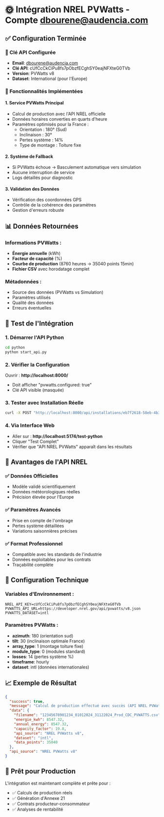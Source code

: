 # 🌞 Intégration NREL PVWatts - Compte dbourene@audencia.com

## ✅ Configuration Terminée

### 🔑 Clé API Configurée
- **Email**: dbourene@audencia.com
- **Clé API**: cUfCcCkCiPu8fs7pObzfECghSY0eajNFXteG0TVb
- **Version**: PVWatts v8
- **Dataset**: International (pour l'Europe)

### 🚀 Fonctionnalités Implémentées

#### 1. **Service PVWatts Principal**
- Calcul de production avec l'API NREL officielle
- Données horaires converties en quarts d'heure
- Paramètres optimisés pour la France :
  - Orientation : 180° (Sud)
  - Inclinaison : 30°
  - Pertes système : 14%
  - Type de montage : Toiture fixe

#### 2. **Système de Fallback**
- Si PVWatts échoue → Basculement automatique vers simulation
- Aucune interruption de service
- Logs détaillés pour diagnostic

#### 3. **Validation des Données**
- Vérification des coordonnées GPS
- Contrôle de la cohérence des paramètres
- Gestion d'erreurs robuste

## 📊 Données Retournées

### Informations PVWatts :
- **Énergie annuelle** (kWh)
- **Facteur de capacité** (%)
- **Courbe de production** (8760 heures → 35040 points 15min)
- **Fichier CSV** avec horodatage complet

### Métadonnées :
- Source des données (PVWatts vs Simulation)
- Paramètres utilisés
- Qualité des données
- Erreurs éventuelles

## 🧪 Test de l'Intégration

### 1. Démarrer l'API Python
```bash
cd python
python start_api.py
```

### 2. Vérifier la Configuration
Ouvrir : **http://localhost:8000/**
- Doit afficher "pvwatts.configured: true"
- Clé API visible (masquée)

### 3. Tester avec Installation Réelle
```bash
curl -X POST "http://localhost:8000/api/installations/eb7f2618-58eb-4b3b-9db3-449ad8205596/calculate-production"
```

### 4. Via Interface Web
- Aller sur : **http://localhost:5174/test-python**
- Cliquer "Test Complet"
- Vérifier que "API NREL PVWatts" apparaît dans les résultats

## 🎯 Avantages de l'API NREL

### ✅ Données Officielles
- Modèle validé scientifiquement
- Données météorologiques réelles
- Précision élevée pour l'Europe

### ✅ Paramètres Avancés
- Prise en compte de l'ombrage
- Pertes système détaillées
- Variations saisonnières précises

### ✅ Format Professionnel
- Compatible avec les standards de l'industrie
- Données exploitables pour les contrats
- Traçabilité complète

## 🔧 Configuration Technique

### Variables d'Environnement :
```env
NREL_API_KEY=cUfCcCkCiPu8fs7pObzfECghSY0eajNFXteG0TVb
PVWATTS_API_URL=https://developer.nrel.gov/api/pvwatts/v8.json
PVWATTS_DATASET=intl
```

### Paramètres PVWatts :
- **azimuth**: 180 (orientation sud)
- **tilt**: 30 (inclinaison optimale France)
- **array_type**: 1 (montage toiture fixe)
- **module_type**: 0 (modules standard)
- **losses**: 14 (pertes système %)
- **timeframe**: hourly
- **dataset**: intl (données internationales)

## 📈 Exemple de Résultat

```json
{
  "success": true,
  "message": "Calcul de production effectué avec succès (API NREL PVWatts)",
  "data": {
    "filename": "12345678901234_01012024_31122024_Prod_CDC_PVWATTS.csv",
    "energie_kwh": 8547.32,
    "annual_energy": 8547.32,
    "capacity_factor": 19.8,
    "api_source": "NREL PVWatts v8",
    "dataset": "intl",
    "data_points": 35040
  },
  "api_source": "NREL PVWatts v8"
}
```

## 🎉 Prêt pour Production

L'intégration est maintenant complète et prête pour :
- ✅ Calculs de production réels
- ✅ Génération d'Annexe 21
- ✅ Contrats producteur-consommateur
- ✅ Analyses de rentabilité